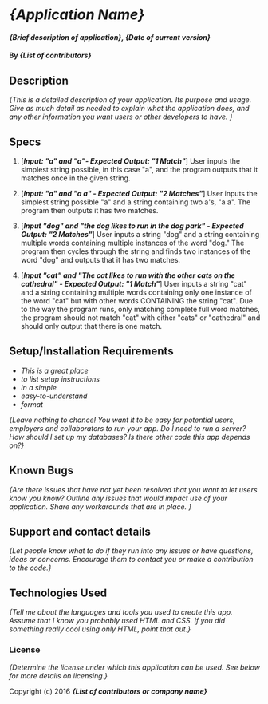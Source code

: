 # _{Application Name}_

#### _{Brief description of application}, {Date of current version}_

#### By _**{List of contributors}**_

## Description

_{This is a detailed description of your application. Its purpose and usage.  Give as much detail as needed to explain what the application does, and any other information you want users or other developers to have. }_

## Specs

1. [_**Input: "a" and "a"- Expected Output: "1 Match"**_] User inputs the simplest string possible, in this case "a", and the program outputs that it matches once in the given string.
    
2. [_**Input: "a" and "a a" - Expected Output: "2 Matches"**_] User inputs the simplest string possible "a" and a string containing two a's, "a a". The program then outputs it has two matches.

3. [_**Input "dog" and "the dog likes to run in the dog park" - Expected Output: "2 Matches"**_] User inputs a string "dog" and a string containing multiple words containing multiple instances of the word "dog." The program then cycles through the string and finds two instances of the word "dog" and outputs that it has two matches.

4. [_**Input "cat" and "The cat likes to run with the other cats on the cathedral" - Expected Output: "1 Match"**_] User inputs a string "cat" and a string containing multiple words containing only one instance of the word "cat" but with other words CONTAINING the string "cat". Due to the way the program runs, only matching complete full word matches, the program should not match "cat" with either "cats" or "cathedral" and should only output that there is one match.

## Setup/Installation Requirements

* _This is a great place_
* _to list setup instructions_
* _in a simple_
* _easy-to-understand_
* _format_

_{Leave nothing to chance! You want it to be easy for potential users, employers and collaborators to run your app. Do I need to run a server? How should I set up my databases? Is there other code this app depends on?}_

## Known Bugs

_{Are there issues that have not yet been resolved that you want to let users know you know?  Outline any issues that would impact use of your application.  Share any workarounds that are in place. }_

## Support and contact details

_{Let people know what to do if they run into any issues or have questions, ideas or concerns.  Encourage them to contact you or make a contribution to the code.}_

## Technologies Used

_{Tell me about the languages and tools you used to create this app. Assume that I know you probably used HTML and CSS. If you did something really cool using only HTML, point that out.}_

### License

*{Determine the license under which this application can be used.  See below for more details on licensing.}*

Copyright (c) 2016 **_{List of contributors or company name}_**
